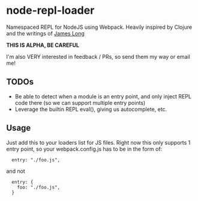 # node-repl-loader
Namespaced REPL for NodeJS using Webpack. Heavily inspired by Clojure and the writings of [James Long](http://jlongster.com/)

**THIS IS ALPHA, BE CAREFUL**

I'm also VERY interested in feedback / PRs, so send them my way or email me!

## TODOs
* Be able to detect when a module is an entry point, and only inject REPL code there (so we can support multiple entry points)
* Leverage the builtin REPL eval(), giving us autocomplete, etc.

## Usage
Just add this to your loaders list for JS files. Right now this only supports 1 entry point, so your webpack.config.js has to be in the form of:
```
  entry: "./foo.js",
```
and not
```
  entry: {
    foo: "./foo.js",
  }
```
